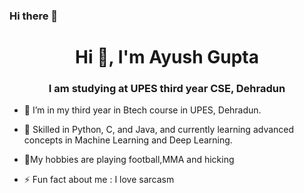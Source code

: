 ### Hi there 👋

<h1 align="center">Hi 👋, I'm Ayush Gupta </h1> 
<h3 align="center">I am studying at UPES third year CSE, Dehradun</h3> 
 
- 🔭 I’m in my third year in Btech course in UPES, Dehradun. 
- 🌱 Skilled in Python, C, and Java, and currently learning advanced concepts in Machine Learning and Deep Learning.
- 💬My hobbies are playing football,MMA and hicking
 
- ⚡ Fun fact about me : I love sarcasm
 
